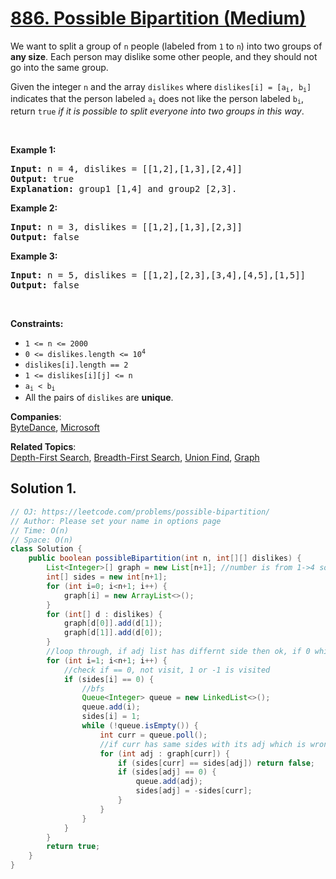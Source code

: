 # [886. Possible Bipartition (Medium)](https://leetcode.com/problems/possible-bipartition/)

<p>We want to split a group of <code>n</code> people (labeled from <code>1</code> to <code>n</code>) into two groups of <strong>any size</strong>. Each person may dislike some other people, and they should not go into the same group.</p>

<p>Given the integer <code>n</code> and the array <code>dislikes</code> where <code>dislikes[i] = [a<sub>i</sub>, b<sub>i</sub>]</code> indicates that the person labeled <code>a<sub>i</sub></code> does not like the person labeled <code>b<sub>i</sub></code>, return <code>true</code> <em>if it is possible to split everyone into two groups in this way</em>.</p>

<p>&nbsp;</p>
<p><strong>Example 1:</strong></p>

<pre><strong>Input:</strong> n = 4, dislikes = [[1,2],[1,3],[2,4]]
<strong>Output:</strong> true
<strong>Explanation:</strong> group1 [1,4] and group2 [2,3].
</pre>

<p><strong>Example 2:</strong></p>

<pre><strong>Input:</strong> n = 3, dislikes = [[1,2],[1,3],[2,3]]
<strong>Output:</strong> false
</pre>

<p><strong>Example 3:</strong></p>

<pre><strong>Input:</strong> n = 5, dislikes = [[1,2],[2,3],[3,4],[4,5],[1,5]]
<strong>Output:</strong> false
</pre>

<p>&nbsp;</p>
<p><strong>Constraints:</strong></p>

<ul>
	<li><code>1 &lt;= n &lt;= 2000</code></li>
	<li><code>0 &lt;= dislikes.length &lt;= 10<sup>4</sup></code></li>
	<li><code>dislikes[i].length == 2</code></li>
	<li><code>1 &lt;= dislikes[i][j] &lt;= n</code></li>
	<li><code>a<sub>i</sub> &lt; b<sub>i</sub></code></li>
	<li>All the pairs of <code>dislikes</code> are <strong>unique</strong>.</li>
</ul>

**Companies**:  
[ByteDance](https://leetcode.com/company/bytedance), [Microsoft](https://leetcode.com/company/microsoft)

**Related Topics**:  
[Depth-First Search](https://leetcode.com/tag/depth-first-search/), [Breadth-First Search](https://leetcode.com/tag/breadth-first-search/), [Union Find](https://leetcode.com/tag/union-find/), [Graph](https://leetcode.com/tag/graph/)

## Solution 1.

```java
// OJ: https://leetcode.com/problems/possible-bipartition/
// Author: Please set your name in options page
// Time: O(n)
// Space: O(n)
class Solution {
    public boolean possibleBipartition(int n, int[][] dislikes) {
        List<Integer>[] graph = new List[n+1]; //number is from 1->4 so List[0] will be ignore
        int[] sides = new int[n+1];
        for (int i=0; i<n+1; i++) {
            graph[i] = new ArrayList<>();
        }
        for (int[] d : dislikes) {
            graph[d[0]].add(d[1]);
            graph[d[1]].add(d[0]);
        }
        //loop through, if adj list has differnt side then ok, if 0 which mean not visit, then visit
        for (int i=1; i<n+1; i++) {
            //check if == 0, not visit, 1 or -1 is visited
            if (sides[i] == 0) {
                //bfs
                Queue<Integer> queue = new LinkedList<>();
                queue.add(i);
                sides[i] = 1;
                while (!queue.isEmpty()) {
                    int curr = queue.poll();
                    //if curr has same sides with its adj which is wrong
                    for (int adj : graph[curr]) {
                        if (sides[curr] == sides[adj]) return false;
                        if (sides[adj] == 0) {
                            queue.add(adj);
                            sides[adj] = -sides[curr];
                        }
                    }
                }
            }
        }
        return true;
    }
}

```
